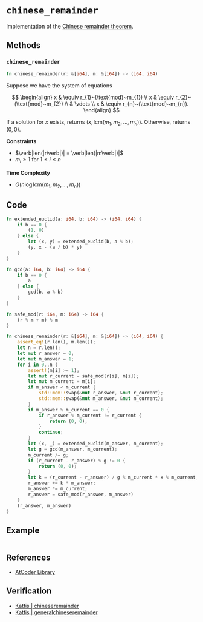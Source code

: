 # `chinese_remainder`
Implementation of the [Chinese remainder theorem](https://en.wikipedia.org/wiki/Chinese_remainder_theorem).

## Methods
### `chinese_remainder`
```rust
fn chinese_remainder(r: &[i64], m: &[i64]) -> (i64, i64)
```

Suppose we have the system of equations

$$
\begin{align}
x & \equiv r_{1}~(\text{mod}~m_{1}) \\
x & \equiv r_{2}~(\text{mod}~m_{2}) \\
& \vdots \\
x & \equiv r_{n}~(\text{mod}~m_{n}).
\end{align}
$$

If a solution for $x$ exists, returns $(x, \text{lcm}(m_{1}, m_{2}, \dots, m_{n}))$. Otherwise, returns $(0, 0)$.

**Constraints**
- $\verb|len(|r\verb|)| = \verb|len(|m\verb|)|$
- $m_{i} \ge 1$ for $1 \le i \le n$

**Time Complexity**
- $O(n \log \text{lcm}(m_{1}, m_{2}, \dots, m_{n}))$

## Code
```rust
fn extended_euclid(a: i64, b: i64) -> (i64, i64) {
	if b == 0 {
		(1, 0)
	} else {
		let (x, y) = extended_euclid(b, a % b);
		(y, x - (a / b) * y)
	}
}

fn gcd(a: i64, b: i64) -> i64 {
	if b == 0 {
		a
	} else {
		gcd(b, a % b)
	}
}

fn safe_mod(r: i64, m: i64) -> i64 {
	(r % m + m) % m
}

fn chinese_remainder(r: &[i64], m: &[i64]) -> (i64, i64) {
	assert_eq!(r.len(), m.len());
	let n = r.len();
	let mut r_answer = 0;
	let mut m_answer = 1;
	for i in 0..n {
		assert!(m[i] >= 1);
		let mut r_current = safe_mod(r[i], m[i]);
		let mut m_current = m[i];
		if m_answer < m_current {
			std::mem::swap(&mut r_answer, &mut r_current);
			std::mem::swap(&mut m_answer, &mut m_current);
		}
		if m_answer % m_current == 0 {
			if r_answer % m_current != r_current {
				return (0, 0);
			}
			continue;
		}
		let (x, _) = extended_euclid(m_answer, m_current);
		let g = gcd(m_answer, m_current);
		m_current /= g;
		if (r_current - r_answer) % g != 0 {
			return (0, 0);
		}
		let k = (r_current - r_answer) / g % m_current * x % m_current;
		r_answer += k * m_answer;
		m_answer *= m_current;
		r_answer = safe_mod(r_answer, m_answer)
	}
	(r_answer, m_answer)
}
```

## Example
```
```

## References
- [AtCoder Library](https://github.com/atcoder/ac-library/blob/master/atcoder/math.hpp)

## Verification
- [Kattis | chineseremainder](https://open.kattis.com/problems/chineseremainder)
- [Kattis | generalchineseremainder](https://open.kattis.com/problems/generalchineseremainder)
